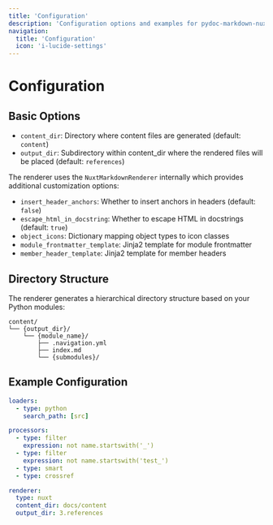 ```yaml
---
title: 'Configuration'
description: 'Configuration options and examples for pydoc-markdown-nuxt'
navigation:
  title: 'Configuration'
  icon: 'i-lucide-settings'
---
```


# Configuration

## Basic Options

- `content_dir`: Directory where content files are generated (default: `content`)
- `output_dir`: Subdirectory within content_dir where the rendered files will be placed (default: `references`)

The renderer uses the `NuxtMarkdownRenderer` internally which provides additional customization options:

- `insert_header_anchors`: Whether to insert anchors in headers (default: `false`)
- `escape_html_in_docstring`: Whether to escape HTML in docstrings (default: `true`)
- `object_icons`: Dictionary mapping object types to icon classes
- `module_frontmatter_template`: Jinja2 template for module frontmatter
- `member_header_template`: Jinja2 template for member headers

## Directory Structure

The renderer generates a hierarchical directory structure based on your Python modules:

```
content/
└── {output_dir}/
    └── {module_name}/
        ├── .navigation.yml
        ├── index.md
        └── {submodules}/
```

## Example Configuration

```yaml
loaders:
  - type: python
    search_path: [src]

processors:
  - type: filter
    expression: not name.startswith('_')
  - type: filter
    expression: not name.startswith('test_')
  - type: smart
  - type: crossref

renderer:
  type: nuxt
  content_dir: docs/content
  output_dir: 3.references
```

